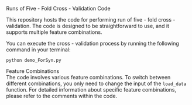 Runs of Five - Fold Cross - Validation Code  

This repository hosts the code for performing  run of five - fold cross - validation. The code is designed to be straightforward to use, and it supports multiple feature combinations.
  
You can execute the cross - validation process by running the following command in your terminal:

    python demo_ForSyn.py  

Feature Combinations  
The code involves various feature combinations. To switch between different combinations, you only need to change the input of the `load_data` function. For detailed information about specific feature combinations, please refer to the comments within the code.